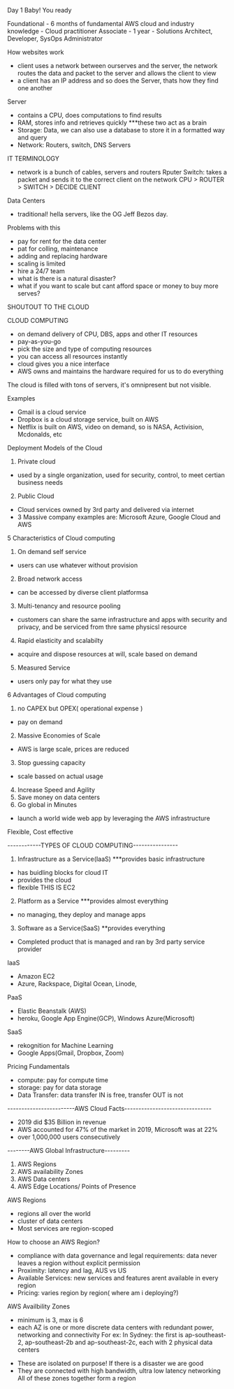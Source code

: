 Day 1 Baby! You ready

Foundational - 6 months of fundamental AWS cloud and industry knowledge  - Cloud practitioner
Associate - 1 year - Solutions Architect, Developer, SysOps Administrator

How websites work
- client uses a network between ourserves and the server, the network routes the data and packet to the server and allows the client to view
- a client has an IP address and so does the Server, thats how they find one another

Server
- contains a CPU, does computations to find results
- RAM, stores info and retrieves quickly 
***these two act as a brain
- Storage: Data, we can also use a database to store it in a formatted way and query
- Network: Routers, switch, DNS Servers


IT TERMINOLOGY
- network is a bunch of cables, servers and routers
Rputer
Switch: takes a packet and sends it to the correct client on the network
CPU > ROUTER > SWITCH > DECIDE CLIENT

Data Centers
- traditional! hella servers, like the OG Jeff Bezos day. 

Problems with this 
- pay for rent for the data center 
- pat for colling, maintenance
- adding and replacing hardware
- scaling is limited
- hire a 24/7 team
- what is there is a natural disaster?
- what if you want to scale but cant afford space or money to buy more serves?

SHOUTOUT TO THE CLOUD

CLOUD COMPUTING 
- on demand delivery of CPU, DBS, apps and other IT resources
-  pay-as-you-go
- pick the size and type of computing resources
- you can access all resources instantly 
- cloud gives you a nice interface 
- AWS owns and maintains the hardware required for us to do everything

The cloud is filled with tons of servers, it's omnipresent but not visible.

Examples
- Gmail is a cloud service
- Dropbox is a cloud storage service, built on AWS
- Netflix is built on AWS, video on demand, so is NASA, Activision, Mcdonalds, etc


Deployment Models of the Cloud
1. Private cloud
- used by a single organization, used for security, control, to meet certian business needs
2. Public Cloud
- Cloud services owned by 3rd party and delivered via internet
- 3 Massive company examples are: Microsoft Azure, Google Cloud and AWS

5 Characteristics of Cloud computing 
1. On demand self service
- users can use whatever without provision
2. Broad network access
- can be accessed by diverse client platformsa
3. Multi-tenancy and resource pooling
- customers can share the same infrastructure and apps with security and privacy, and be serviced from thre same physicsl resource 
4. Rapid elasticity and scalabilty 
- acquire and dispose resources at will, scale based on demand 
5. Measured Service
- users only pay for what they use

6 Advantages of Cloud computing 
1. no CAPEX but OPEX( operational expense )
- pay on demand 
2. Massive Economies of Scale
- AWS is large scale, prices are reduced 
3. Stop guessing capacity 
- scale bassed on actual usage
4. Increase Speed and Agility 
5. Save money on data centers
6. Go global in Minutes
- launch a world wide web app by leveraging the AWS infrastructure

Flexible, Cost effective


------------TYPES OF CLOUD COMPUTING----------------
1. Infrastructure as a Service(IaaS) ***provides basic infrastructure 
- has buidling blocks for cloud IT
- provides the cloud
- flexible 
THIS IS EC2
2. Platform as a Service ***provides almost everything
- no managing, they deploy and manage apps
3. Software as a Service(SaaS) **provides everything
- Completed product that is managed and ran by 3rd party service provider

IaaS
- Amazon EC2
- Azure, Rackspace, Digital Ocean, Linode, 

PaaS
- Elastic Beanstalk (AWS)
- heroku, Google App Engine(GCP), Windows Azure(Microsoft)

SaaS
- rekognition for Machine Learning
- Google Apps(Gmail, Dropbox, Zoom)


Pricing Fundamentals 
- compute: pay for compute time 
- storage: pay for data storage
- Data Transfer: data transfer IN is free, transfer OUT is not

------------------------AWS Cloud Facts-------------------------------
- 2019 did $35 Billion in revenue
- AWS accounted for 47% of the market in 2019, Microsoft was at 22%
- over 1,000,000 users consecutively


--------AWS Global Infrastructure---------
1. AWS Regions
2. AWS availability Zones
3. AWS Data centers
4. AWS Edge Locations/ Points of Presence 


AWS Regions
- regions all over the world
- cluster of data centers
- Most services are region-scoped

How to choose an AWS Region?
* compliance with data governance and legal requirements: data never leaves a region without explicit permission
* Proximity: latency and lag, AUS vs US
* Available Services: new services and features arent available in every region
* Pricing: varies region by region( where am i deploying?)

AWS Availbility Zones
- minimum is 3, max is 6
- each AZ is one or more discrete data centers with redundant power, networking and connectivity 
For ex: In Sydney: the first is ap-southeast-2, ap-southeast-2b and ap-southeast-2c, each with 2 physical data centers
* These are isolated on purpose! If there is a disaster we are good
* They are connected with high bandwidth, ultra low latency networking
All of these zones together form a region